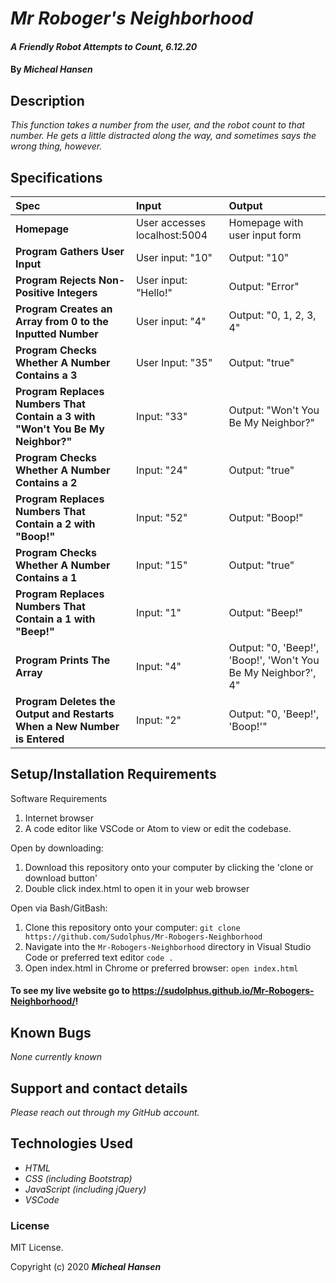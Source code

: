 # _Mr Roboger's Neighborhood_

#### _A Friendly Robot Attempts to Count, 6.12.20_

#### By _**Micheal Hansen**_

## Description

_This function takes a number from the user, and the robot count to that number. He gets a little distracted along the way, and sometimes says the wrong thing, however._

## Specifications

| Spec | Input | Output |
| :-------------     | :------------- | :------------- |
| **Homepage** | User accesses localhost:5004 | Homepage with user input form |
| **Program Gathers User Input** | User input: "10" | Output: "10" |
| **Program Rejects Non-Positive Integers** | User input: "Hello!" | Output: "Error" |
| **Program Creates an Array from 0 to the Inputted Number** | User input: "4" | Output: "0, 1, 2, 3, 4" |
| **Program Checks Whether A Number Contains a 3**| User Input: "35" | Output: "true" |
| **Program Replaces Numbers That Contain a 3 with "Won't You Be My Neighbor?"**| Input: "33" | Output: "Won't You Be My Neighbor?" |
| **Program Checks Whether A Number Contains a 2**| Input: "24" | Output: "true" |
| **Program Replaces Numbers That Contain a 2 with "Boop!"**| Input: "52" | Output: "Boop!" |
| **Program Checks Whether A Number Contains a 1**| Input: "15" | Output: "true" |
| **Program Replaces Numbers That Contain a 1 with "Beep!"**| Input: "1" | Output: "Beep!" |
| **Program Prints The Array**| Input: "4" | Output: "0, 'Beep!', 'Boop!', 'Won't You Be My Neighbor?', 4" |
| **Program Deletes the Output and Restarts When a New Number is Entered**| Input: "2" | Output: "0, 'Beep!', 'Boop!'" |

## Setup/Installation Requirements

Software Requirements
1. Internet browser
2. A code editor like VSCode or Atom to view or edit the codebase.

Open by downloading:
1. Download this repository onto your computer by clicking the 'clone or download button'
2. Double click index.html to open it in your web browser

Open via Bash/GitBash:
1. Clone this repository onto your computer:
`git clone https://github.com/Sudolphus/Mr-Robogers-Neighborhood`
2. Navigate into the `Mr-Robogers-Neighborhood` directory in Visual Studio Code or preferred text editor
`code .`
3. Open index.html in Chrome or preferred browser:
`open index.html`

#### To see my live website go to https://sudolphus.github.io/Mr-Robogers-Neighborhood/!


## Known Bugs

_None currently known_

## Support and contact details

_Please reach out through my GitHub account._

## Technologies Used

* _HTML_
* _CSS (including Bootstrap)_
* _JavaScript (including jQuery)_
* _VSCode_

### License

MIT License.

Copyright (c) 2020 **_Micheal Hansen_**
